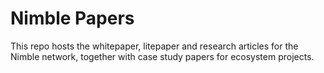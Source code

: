 # Nimble Papers

This repo hosts the whitepaper, litepaper and research articles for the Nimble network, together with case study papers for ecosystem projects.
